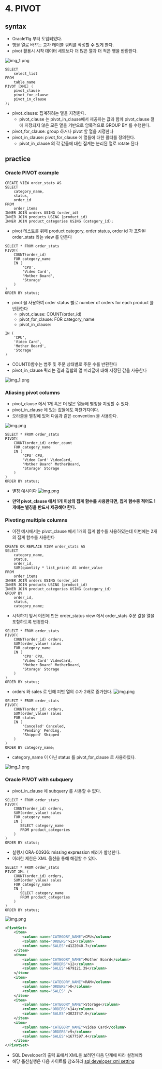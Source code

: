 # 4. PIVOT
## syntax
- Oracle11g 부터 도입되었다.
- 행을 열로 바꾸는 교차 테이블 쿼리를 작성할 수 있게 한다.
- pivot 활용시 시작 데이터 세트보다 더 많은 열과 더 적은 행을 반환한다.

![img_1.png](../../images/pivot.png)

```oracle-sql
SELECT 
    select_list
FROM 
    table_name
PIVOT [XML] ( 
    pivot_clause
    pivot_for_clause
    pivot_in_clause 
);
```
- pivot_clause: 집계하려는 열을 지정한다. 
  - pivot_clause 는 pivot_in_clause에서 제공하는 값과 함께 pivot_clause 절에 지정되지 않은 모든 열을 기반으로 암묵적으로 GROUP BY 를 수행한다.
- pivot_for_clause: group 하거나 pivot 할 열을 지정한다
- pivot_in_clause: pivot_for_clause 에 열들에 대한 필터를 정의한다.
  - pivot_in_clause 의 각 값들에 대한 집계는 분리된 열로 rotate 된다


## practice
### Oracle PIVOT example
```oracle-sql
CREATE VIEW order_stats AS
SELECT 
    category_name, 
    status, 
    order_id
FROM 
    order_items
INNER JOIN orders USING (order_id)
INNER JOIN products USING (product_id)
INNER JOIN product_categories USING (category_id);
```
- pivot 테스트를 위해 product category, order status, order id 가 포함된 order_stats 라는 view 를 만든다

```oracle-sql
SELECT * FROM order_stats
PIVOT(
    COUNT(order_id) 
    FOR category_name
    IN ( 
        'CPU',
        'Video Card',
        'Mother Board',
        'Storage'
    )
)
ORDER BY status;
```
- pivot 을 사용하여 order status 별로 number of orders for each product 를 반환한다
  - pivot_clause: COUNT(order_id)
  - pivot_for_clause: FOR category_name
  - pivot_in_clause:
```oracle-sql
IN (
    'CPU',
    'Video Card',
    'Mother Board',
    'Storage'
)
```
- COUNT()함수는 범주 및 주문 상태별로 주문 수를 반환한다
- pivot_in_clause 쿼리는 결과 집합의 열 머리글에 대해 지정된 값을 사용한다

![img_1.png](../../images/pivot2.png)

### Aliasing pivot columns
- pivot_clause 에서 1개 혹은 더 많은 열들에 별칭을 지정할 수 있다.
- pivot_in_clause 에 있는 값들에도 마찬가지이다.
- 오라클을 별칭에 있어 다음과 같은 convention 을 사용한다.

![img.png](../../images/pivot_alias.png)

```oracle-sql
SELECT * FROM order_stats
PIVOT(
    COUNT(order_id) order_count
    FOR category_name
    IN ( 
        'CPU' CPU,
        'Video Card' VideoCard, 
        'Mother Board' MotherBoard,
        'Storage' Storage
    )
)
ORDER BY status;
```
- 별칭 예시이다
![img.png](../../images/pivot_alias_ex.png)

- **만약 pivot_clause 에서 1개 이상의 집계 함수를 사용한다면, 집계 함수중 적어도 1개에는 별칭을 반드시 제공해야 한다.**

### Pivoting multiple columns
- 이전 예시에서는 pivot_clause 에서 1개의 집계 함수를 사용하였는데 이번에는 2개의 집계 함수를 사용한다

```oracle-sql
CREATE OR REPLACE VIEW order_stats AS
SELECT 
    category_name, 
    status, 
    order_id, 
    SUM(quantity * list_price) AS order_value
FROM 
    order_items
INNER JOIN orders USING (order_id)
INNER JOIN products USING (product_id)
INNER JOIN product_categories USING (category_id)
GROUP BY 
    order_id, 
    status, 
    category_name;
```
- 시작하기 앞서 이전에 만든 order_status view 에서 order_stats 주문 값을 열을 포함하도록 변경한다.

```oracle-sql
SELECT * FROM order_stats
PIVOT(
    COUNT(order_id) orders,
    SUM(order_value) sales
    FOR category_name
    IN ( 
        'CPU' CPU,
        'Video Card' VideoCard, 
        'Mother Board' MotherBoard,
        'Storage' Storage
    )
)
ORDER BY status;
```
- orders 와 sales 로 인해 피벗 열의 수가 2배로 증가한다.
![img.png](../../images/pivot-multi1.png)

```oracle-sql
SELECT * FROM order_stats
PIVOT(
    COUNT(order_id) orders,
    SUM(order_value) sales
    FOR status
    IN ( 
        'Canceled' Canceled,
        'Pending' Pending, 
        'Shipped' Shipped
    )
)
ORDER BY category_name;   
```
- category_name 이 아닌 status 를 pivot_for_clause 로 사용하였다.

![img_1.png](../../images/pivot_multi2.png)

### Oracle PIVOT with subquery
- pivot_in_clause 에 subquery 를 사용할 수 없다.
```oracle-sql
SELECT * FROM order_stats
PIVOT(
    COUNT(order_id) orders,
    SUM(order_value) sales
    FOR category_name
    IN ( 
       SELECT category_name 
       FROM product_categories
    )
)
ORDER BY status;
```
- 실행시 ORA-00936: missing expression 에러가 발생한다.
- 이러한 제한은 XML 옵션을 통해 해결할 수 있다.
```oracle-sql
SELECT * FROM order_stats
PIVOT XML (
    COUNT(order_id) orders,
    SUM(order_value) sales
    FOR category_name
    IN ( 
       SELECT category_name 
       FROM product_categories
    )
)
ORDER BY status;    
```
![img.png](../../images/pivot_xml.png)
```xml
<PivotSet>
    <item>
        <column name="CATEGORY_NAME">CPU</column>
        <column name="ORDERS">13</column>
        <column name="SALES">4122040.7</column>
    </item>
    <item>
        <column name="CATEGORY_NAME">Mother Board</column>
        <column name="ORDERS">12</column>
        <column name="SALES">679121.39</column>
    </item>
    <item>
        <column name="CATEGORY_NAME">RAM</column>
        <column name="ORDERS">0</column>
        <column name="SALES" />
    </item>
    <item>
        <column name="CATEGORY_NAME">Storage</column>
        <column name="ORDERS">14</column>
        <column name="SALES">3023747.6</column>
    </item>
    <item>
        <column name="CATEGORY_NAME">Video Card</column>
        <column name="ORDERS">9</column>
        <column name="SALES">1677597.4</column>
    </item>
</PivotSet>
```
- SQL Developer의 출력 표에서 XML을 보려면 다음 단계에 따라 설정해라
- 해당 옵션실행은 다음 사이트를 참조하라
[sql developer xml setting](https://www.oracletutorial.com/oracle-basics/oracle-pivot/)
